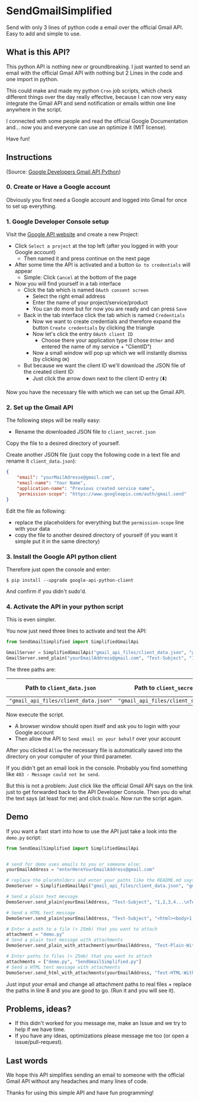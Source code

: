 # SendGmailSimplified
Send with only 3 lines of python code a email over the official Gmail API. Easy to add and simple to use.



## What is this API?

This python API is nothing new or groundbreaking. I just wanted to send an email with the official Gmail API with nothing but 2 Lines in the code and one import in python.

This could make and made my python `Cron` job scripts, which check different things over the day really effective, because I can now very easy integrate the Gmail API and send notification or emails within one line anywhere in the script.

I connected with some people and read the official Google Documentation and... now you and everyone can use an optimize it (MIT license).

Have fun!



## Instructions

(Source: [Google Developers Gmail API Python](https://developers.google.com/gmail/api/quickstart/python))

### 0. Create or Have a Google account

Obviously you first need a Google account and logged into Gmail for once to set up everything.

### 1. Google Developer Console setup

Visit the [Google API website](https://console.developers.google.com/start/api?id=gmail) and create a new Project:

- Click `Select a project` at the top left (after you logged in with your Google account)
  - Then named it and press continue on the next page
- After some time the API is activated and a button `Go to credentials` will appear
  - Simple: Click `Cancel` at the bottom of the page
- Now you will find yourself in a tab interface
  - Click the tab which is named `OAuth consent screen`
    - Select the right email address
    - Enter the name of your project/service/product
    - You can do more but for now you are ready and can press `Save`
  - Back in the tab interface click the tab which is named `Credentials`
    - Now we want to create credentials and therefore expand the button `Create credentials` by clicking the triangle
    - Now let's click the entry `OAuth client ID`
      - Choose there your application type
        (I chose `Other` and entered the name of my service + "ClientID")
    - Now a small window will pop up which we will instantly dismiss
      (by clicking `OK`)
  - But because we want the client ID we'll download the JSON file of the created client ID:
    - Just click the arrow down next to the client ID entry (:arrow_down:)

Now you have the necessary file with which we can set up the Gmail API.

### 2. Set up the Gmail API

The following steps will be really easy:

- Rename the downloaded JSON file to `client_secret.json`

Copy the file to a desired directory of yourself.

Create another JSON file (just copy the following code in a text file and rename it `client_data.json`):

```json
{
	"email": "yourMailAdresse@gmail.com",
	"email-name": "Your Name",
	"application-name": "Previous created service name",
	"permission-scope": "https://www.googleapis.com/auth/gmail.send"
}
```

Edit the file as following:

- replace the placeholders for everything but the `permission-scope` line with your data
- copy the file to another desired directory of yourself
  (if you want it simple put it in the same directory)

### 3. Install the Google API python client

Therefore just open the console and enter:

```
$ pip install --upgrade google-api-python-client
```

And confirm if you didn't sudo'd.

### 4. Activate the API in your python script

This is even simpler.

You now just need three lines to activate and test the API:

```python
from SendGmailSimplified import SimplifiedGmailApi

GmailServer = SimplifiedGmailApi("gmail_api_files/client_data.json", "gmail_api_files/client_secret.json", "gmail_api_files")
GmailServer.send_plain("yourEmailAddress@gmail.com", "Test-Subject", "1,2,3,4...\nTest, test")
```

The three paths are:

| Path to `client_data.json`           | Path to `client_secret.json`           | Directory of [future] API file |
| ------------------------------------ | -------------------------------------- | ------------------------------ |
| `"gmail_api_files/client_data.json"` | `"gmail_api_files/client_secret.json"` | `"gmail_api_files"`            |

Now execute the script.

- A browser window should open itself and ask you to login with your Google account
- Then allow the API to `Send email on your behalf` over your account

After you clicked `Allow` the necessary file is automatically saved into the directory on your computer of your third parameter.

If you didn't get an email look in the console.
Probably you find something like `403 - Message could not be send`.

But this is not a problem: Just click like the official Gmail API says on the link just to get forwarded back to the API Developer Console.
Then you do what the text says (at least for me) and click `Enable`.
Now run the script again.



## Demo

If you want a fast start into how to use the API just take a look into the `demo.py` script:

```python
from SendGmailSimplified import SimplifiedGmailApi


# send for demo uses emails to you or someone else:
yourEmailAddress = "enterHereYourEmailAddress@gmail.com"

# replace the placeholders and enter your paths like the README.md says
DemoServer = SimplifiedGmailApi("gmail_api_files/client_data.json", "gmail_api_files/client_secret.json", "gmail_api_files")

# Send a plain text message
DemoServer.send_plain(yourEmailAddress, "Test-Subject", "1,2,3,4...\nTest, test")

# Send a HTML text message
DemoServer.send_plain(yourEmailAddress, "Test-Subject", "<html><body>1,2,3,4...\nTest, test</body></html>")

# Enter a path to a file (< 25mb) that you want to attach
attachment = "demo.py"
# Send a plain text message with attachments
DemoServer.send_plain_with_attachment(yourEmailAddress, "Test-Plain-With-Attachment", "1,2,3,4...\nTest, test", attachment)

# Enter paths to files (< 25mb) that you want to attach
attachments = ["demo.py", "SendGmailSimplified.py"]
# Send a HTML text message with attachments
DemoServer.send_html_with_attachments(yourEmailAddress, "Test-HTML-With-Attachments", "<html><body>1,2,3,4...\nTest, test</body></html>", attachments)
```

Just input your email and change all attachment paths to real files + replace the paths in line 8 and you are good to go. (Run it and you will see it).



## Problems, ideas?

- If this didn't worked for you message me, make an Issue and we try to help if we have time.
- If you have any ideas, optimizations please message me too (or open a issue/pull-request).





## Last words

We hope this API simplifies sending an email to someone with the official Gmail API without any headaches and many lines of code.

Thanks for using this simple API and have fun programming!